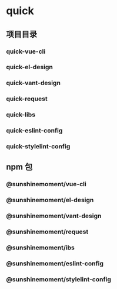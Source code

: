 # quick

## 项目目录

### quick-vue-cli

### quick-el-design

### quick-vant-design

### quick-request

### quick-libs

### quick-eslint-config

### quick-stylelint-config

## npm 包

### @sunshinemoment/vue-cli

### @sunshinemoment/el-design

### @sunshinemoment/vant-design

### @sunshinemoment/request

### @sunshinemoment/ibs

### @sunshinemoment/eslint-config

### @sunshinemoment/stylelint-config

